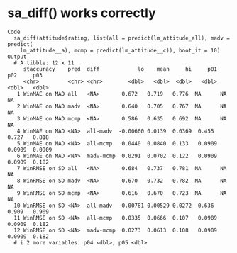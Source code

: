 # sa_diff() works correctly

    Code
      sa_diff(attitude$rating, list(all = predict(lm_attitude_all), madv = predict(
        lm_attitude__a), mcmp = predict(lm_attitude__c)), boot_it = 10)
    Output
      # A tibble: 12 x 11
         staccuracy    pred  diff            lo    mean     hi     p01     p02     p03
         <chr>         <chr> <chr>        <dbl>   <dbl>  <dbl>   <dbl>   <dbl>   <dbl>
       1 WinMAE on MAD all   <NA>       0.672   0.719   0.776  NA      NA      NA     
       2 WinMAE on MAD madv  <NA>       0.640   0.705   0.767  NA      NA      NA     
       3 WinMAE on MAD mcmp  <NA>       0.586   0.635   0.692  NA      NA      NA     
       4 WinMAE on MAD <NA>  all-madv  -0.00660 0.0139  0.0369  0.455   0.727   0.818 
       5 WinMAE on MAD <NA>  all-mcmp   0.0440  0.0840  0.133   0.0909  0.0909  0.0909
       6 WinMAE on MAD <NA>  madv-mcmp  0.0291  0.0702  0.122   0.0909  0.0909  0.182 
       7 WinRMSE on SD all   <NA>       0.684   0.737   0.781  NA      NA      NA     
       8 WinRMSE on SD madv  <NA>       0.670   0.732   0.782  NA      NA      NA     
       9 WinRMSE on SD mcmp  <NA>       0.616   0.670   0.723  NA      NA      NA     
      10 WinRMSE on SD <NA>  all-madv  -0.00781 0.00529 0.0272  0.636   0.909   0.909 
      11 WinRMSE on SD <NA>  all-mcmp   0.0335  0.0666  0.107   0.0909  0.0909  0.182 
      12 WinRMSE on SD <NA>  madv-mcmp  0.0273  0.0613  0.108   0.0909  0.0909  0.182 
      # i 2 more variables: p04 <dbl>, p05 <dbl>

